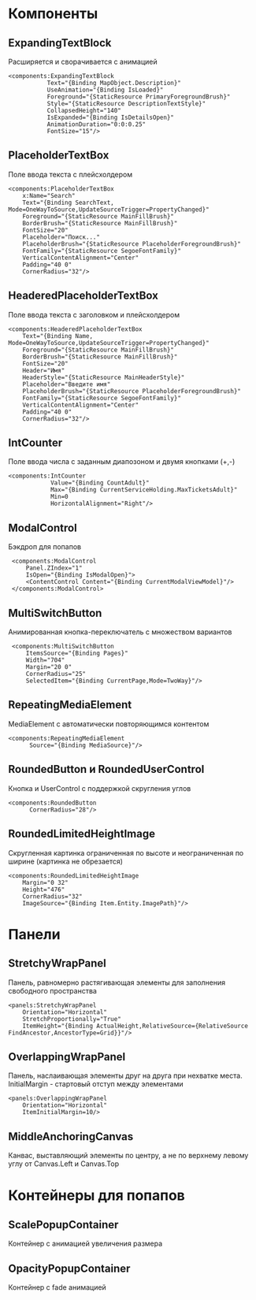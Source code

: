 
# Компоненты
## ExpandingTextBlock
Расширяется и сворачивается с анимацией
```XAML
<components:ExpandingTextBlock
           Text="{Binding MapObject.Description}"
           UseAnimation="{Binding IsLoaded}"
           Foreground="{StaticResource PrimaryForegroundBrush}"
           Style="{StaticResource DescriptionTextStyle}"
           CollapsedHeight="140"
           IsExpanded="{Binding IsDetailsOpen}"
           AnimationDuration="0:0:0.25"
           FontSize="15"/>
```
## PlaceholderTextBox
Поле ввода текста с плейсхолдером
```XAML
<components:PlaceholderTextBox
    x:Name="Search"
    Text="{Binding SearchText, Mode=OneWayToSource,UpdateSourceTrigger=PropertyChanged}"
    Foreground="{StaticResource MainFillBrush}"
    BorderBrush="{StaticResource MainFillBrush}"
    FontSize="20"
    Placeholder="Поиск..."
    PlaceholderBrush="{StaticResource PlaceholderForegroundBrush}"
    FontFamily="{StaticResource SegoeFontFamily}"
    VerticalContentAlignment="Center"
    Padding="40 0"
    CornerRadius="32"/>
```

## HeaderedPlaceholderTextBox
Поле ввода текста с заголовком и плейсхолдером
```XAML
<components:HeaderedPlaceholderTextBox
    Text="{Binding Name, Mode=OneWayToSource,UpdateSourceTrigger=PropertyChanged}"
    Foreground="{StaticResource MainFillBrush}"
    BorderBrush="{StaticResource MainFillBrush}"
    FontSize="20"
    Header="Имя"
    HeaderStyle="{StaticResource MainHeaderStyle}"
    Placeholder="Введите имя"
    PlaceholderBrush="{StaticResource PlaceholderForegroundBrush}"
    FontFamily="{StaticResource SegoeFontFamily}"
    VerticalContentAlignment="Center"
    Padding="40 0"
    CornerRadius="32"/>
```
## IntCounter
Поле ввода числа с заданным диапозоном и двумя кнопками (+,-)
```XAML
<components:IntCounter
            Value="{Binding CountAdult}"
            Max="{Binding CurrentServiceHolding.MaxTicketsAdult}"
            Min=0
            HorizontalAlignment="Right"/>
```
## ModalControl
Бэкдроп для попапов
```XAML
 <components:ModalControl 
     Panel.ZIndex="1"
     IsOpen="{Binding IsModalOpen}">
     <ContentControl Content="{Binding CurrentModalViewModel}"/>
 </components:ModalControl>
```
## MultiSwitchButton
Анимированная кнопка-переключатель с множеством вариантов
```XAML
 <components:MultiSwitchButton
     ItemsSource="{Binding Pages}"
     Width="704"
     Margin="20 0"
     CornerRadius="25"
     SelectedItem="{Binding CurrentPage,Mode=TwoWay}"/>
```
## RepeatingMediaElement
MediaElement с автоматически повторяющимся контентом
```XAML
<components:RepeatingMediaElement
      Source="{Binding MediaSource}"/>
```
## RoundedButton и RoundedUserControl
Кнопка и UserControl с поддержкой скругления углов
```XAML
<components:RoundedButton
      CornerRadius="28"/>
```
## RoundedLimitedHeightImage
Скругленная картинка ограниченная по высоте и неограниченная по ширине (картинка не обрезается)
```XAML
<components:RoundedLimitedHeightImage
    Margin="0 32"
    Height="476"
    CornerRadius="32"
    ImageSource="{Binding Item.Entity.ImagePath}"/>
```

# Панели
## StretchyWrapPanel
Панель, равномерно растягивающая элементы для заполнения свободного пространства
```XAML
<panels:StretchyWrapPanel
    Orientation="Horizontal"
    StretchProportionally="True"
    ItemHeight="{Binding ActualHeight,RelativeSource={RelativeSource FindAncestor,AncestorType=Grid}}"/>
```
## OverlappingWrapPanel
Панель, наслаивающая элементы друг на друга при нехватке места. InitialMargin - стартовый отступ между элементами
```XAML
<panels:OverlappingWrapPanel
    Orientation="Horizontal"
    ItemInitialMargin=10/>
```
## MiddleAnchoringCanvas
Канвас, выставляющий элементы по центру, а не по верхнему левому углу от Canvas.Left и Canvas.Top

# Контейнеры для попапов
## ScalePopupContainer
Контейнер с анимацией увеличения размера



## OpacityPopupContainer
Контейнер с fade анимацией  
